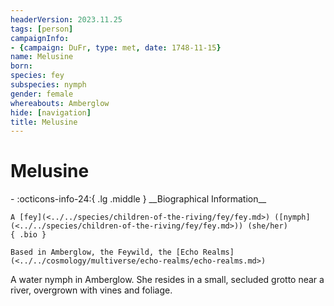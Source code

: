 ```yaml
---
headerVersion: 2023.11.25
tags: [person]
campaignInfo:
- {campaign: DuFr, type: met, date: 1748-11-15}
name: Melusine
born:
species: fey
subspecies: nymph
gender: female
whereabouts: Amberglow
hide: [navigation]
title: Melusine
---
```

# Melusine
<div class="grid cards ext-narrow-margin ext-one-column" markdown>
- :octicons-info-24:{ .lg .middle } __Biographical Information__

    A [fey](<../../species/children-of-the-riving/fey/fey.md>) ([nymph](<../../species/children-of-the-riving/fey/fey.md>)) (she/her)  
    { .bio }

    Based in Amberglow, the Feywild, the [Echo Realms](<../../cosmology/multiverse/echo-realms/echo-realms.md>)
</div>



A water nymph in Amberglow. She resides in a small, secluded grotto near a river, overgrown with vines and foliage. 


